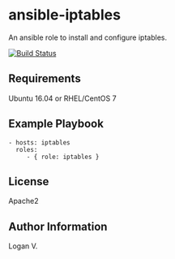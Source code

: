 ansible-iptables
=========

An ansible role to install and configure iptables.

[![Build Status](https://travis-ci.org/Logan2211/ansible-iptables.svg?branch=master)](https://travis-ci.org/Logan2211/ansible-iptables)

Requirements
------------

Ubuntu 16.04 or RHEL/CentOS 7

Example Playbook
----------------

    - hosts: iptables
      roles:
         - { role: iptables }

License
-------

Apache2

Author Information
------------------

Logan V.

